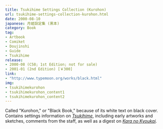 ```yaml
---
title: Tsukihime Settings Collection (Kurohon)
url: tsukihime-settings-collection-kurohon.html
date: 2000-08-10
japanese: 月姫設定集 (黒本)
category: Book
tag:
- Artbook
- Comiket
- Doujinshi
- Guide
- Tsukihime
release:
- 2000-08 (C58; 1st Edition; not for sale)
- 2001-01 (2nd Edition) [￥300]
link:
- "http://www.typemoon.org/works/black.html"
img:
- tsukihimekurohon
- tsukihimekurohon_content1
- tsukihimekurohon_content2
---
```


Called "Kurohon," or "Black Book," because of its white text on black cover. Contains settings information on [*Tsukihime*](tsukihime.html), including early artworks and sketches, comments from the staff, as well as a digest on [*Kara no Kyoukai*](kara-no-kyoukai-1-the-garden-of-sinners.html).